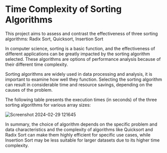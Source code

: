 # Time Complexity of Sorting Algorithms
 This project aims to assess and contrast the effectiveness of three sorting algorithms: Radix Sort, Quicksort, Insertion Sort

In computer science, sorting is a basic function, and the effectiveness of different applications can be greatly impacted by the sorting algorithm selected. These algorithms are options of performance analysis because of their different time complexity.

Sorting algorithms are widely used in data processing and analysis, it is important to examine how well they function. Selecting the sorting algorithm can result in considerable time and resource savings, depending on the causes of the problem.

The following table presents the execution times (in seconds) of the three sorting algorithms for various array sizes:

![Screenshot 2024-02-29 121645](https://github.com/egmndrk/Time-Complexity-of-Sorting-Algorithms/assets/161582959/22e39464-d57c-4340-bfdb-6210f96ce1d1)

 In summary, the choice of algorithm depends on the specific problem and data characteristics and the complexity of algorithms like Quicksort and Radix Sort can make them highly efficient for specific use cases, while Insertion Sort may be less suitable for larger datasets due to its higher time complexity.

